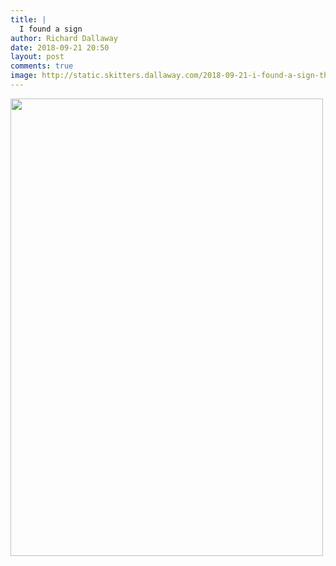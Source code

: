 ```yaml
---
title: |
  I found a sign
author: Richard Dallaway
date: 2018-09-21 20:50
layout: post
comments: true
image: http://static.skitters.dallaway.com/2018-09-21-i-found-a-sign-thumb-1-IMG_6475.jpg
---
```


<div>
        <a href="http://static.skitters.dallaway.com/2018-09-21-i-found-a-sign-fullsize-1-IMG_6475.jpg">
          <img src="http://static.skitters.dallaway.com/2018-09-21-i-found-a-sign-thumb-1-IMG_6475.jpg" width="500" height="732"/>
        </a>
      </div>



  

      